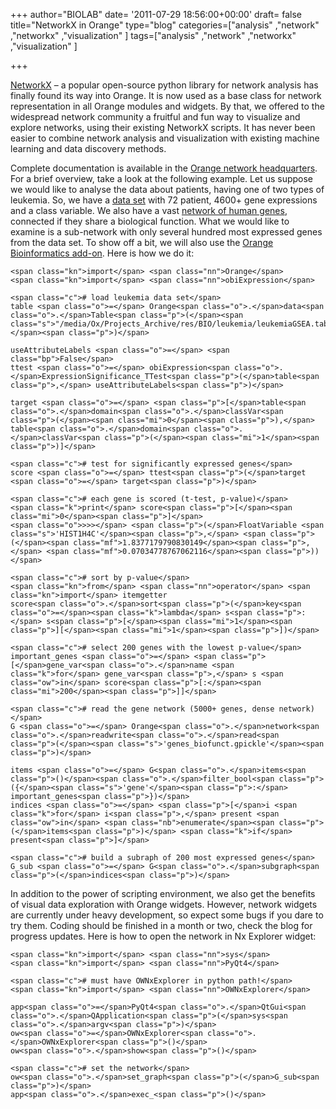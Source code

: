 +++
author="BIOLAB"
date= '2011-07-29 18:56:00+00:00'
draft= false
title="NetworkX in Orange"
type="blog"
categories=["analysis" ,"network" ,"networkx" ,"visualization" ]
tags=["analysis" ,"network" ,"networkx" ,"visualization" ]

+++

[NetworkX](http://networkx.lanl.gov/) – a popular open-source python library for network analysis has finally found its way into Orange. It is now used as a base class for network representation in all Orange modules and widgets. By that, we offered to the widespread network community a fruitful and fun way to visualize and explore networks, using their existing NetworkX scripts. It has never been easier to combine network analysis and visualization with existing machine learning and data discovery methods.

Complete documentation is available in the [Orange network headquarters](/doc/orange25/Orange.network.html). For a brief overview, take a look at the following example. Let us suppose we would like to analyse the data about patients, having one of two types of leukemia. So, we have a [data set](http://blog.biolab.si/wp-content/uploads/2011/07/29/leukemiagsea.tab) with 72 patient, 4600+ gene expressions and a class variable. We also have a vast [network of human genes](http://blog.biolab.si/wp-content/uploads/2011/08/01/genes_biofuncttar.gz), connected if they share a biological function. What we would like to examine is a sub-network with only several hundred most expressed genes from the data set. To show off a bit, we will also use the [Orange Bioinformatics add-on](/addons/). Here is how we do it:




    
    <span class="kn">import</span> <span class="nn">Orange</span>
    <span class="kn">import</span> <span class="nn">obiExpression</span>
    
    <span class="c"># load leukemia data set</span>
    table <span class="o">=</span> Orange<span class="o">.</span>data<span class="o">.</span>Table<span class="p">(</span><span class="s">"/media/Ox/Projects_Archive/res/BIO/leukemia/leukemiaGSEA.tab"</span><span class="p">)</span>
    
    useAttributeLabels <span class="o">=</span> <span class="bp">False</span>
    ttest <span class="o">=</span> obiExpression<span class="o">.</span>ExpressionSignificance_TTest<span class="p">(</span>table<span class="p">,</span> useAttributeLabels<span class="p">)</span>
    
    target <span class="o">=</span> <span class="p">[</span>table<span class="o">.</span>domain<span class="o">.</span>classVar<span class="p">(</span><span class="mi">0</span><span class="p">),</span> table<span class="o">.</span>domain<span class="o">.</span>classVar<span class="p">(</span><span class="mi">1</span><span class="p">)]</span>
    
    <span class="c"># test for significantly expressed genes</span>
    score <span class="o">=</span> ttest<span class="p">(</span>target <span class="o">=</span> target<span class="p">)</span>
    
    <span class="c"># each gene is scored (t-test, p-value)</span>
    <span class="k">print</span> score<span class="p">[</span><span class="mi">0</span><span class="p">]</span>
    <span class="o">>>></span> <span class="p">(</span>FloatVariable <span class="s">'HIST1H4C'</span><span class="p">,</span> <span class="p">(</span><span class="mf">1.8377179790830149</span><span class="p">,</span> <span class="mf">0.07034778767062116</span><span class="p">))</span>
    
    <span class="c"># sort by p-value</span>
    <span class="kn">from</span> <span class="nn">operator</span> <span class="kn">import</span> itemgetter
    score<span class="o">.</span>sort<span class="p">(</span>key<span class="o">=</span><span class="k">lambda</span> s<span class="p">:</span> s<span class="p">[</span><span class="mi">1</span><span class="p">][</span><span class="mi">1</span><span class="p">])</span>
    
    <span class="c"># select 200 genes with the lowest p-value</span>
    important_genes <span class="o">=</span> <span class="p">[</span>gene_var<span class="o">.</span>name <span class="k">for</span> gene_var<span class="p">,</span> s <span class="ow">in</span> score<span class="p">[:</span><span class="mi">200</span><span class="p">]]</span>
    
    <span class="c"># read the gene network (5000+ genes, dense network)</span>
    G <span class="o">=</span> Orange<span class="o">.</span>network<span class="o">.</span>readwrite<span class="o">.</span>read<span class="p">(</span><span class="s">'genes_biofunct.gpickle'</span><span class="p">)</span>
    
    items <span class="o">=</span> G<span class="o">.</span>items<span class="p">()</span><span class="o">.</span>filter_bool<span class="p">({</span><span class="s">'gene'</span><span class="p">:</span> important_genes<span class="p">})</span>
    indices <span class="o">=</span> <span class="p">[</span>i <span class="k">for</span> i<span class="p">,</span> present <span class="ow">in</span> <span class="nb">enumerate</span><span class="p">(</span>items<span class="p">)</span> <span class="k">if</span> present<span class="p">]</span>
    
    <span class="c"># build a subraph of 200 most expressed genes</span>
    G_sub <span class="o">=</span> G<span class="o">.</span>subgraph<span class="p">(</span>indices<span class="p">)</span>





In addition to the power of scripting environment, we also get the benefits of visual data exploration with Orange widgets. However, network widgets are currently under heavy development, so expect some bugs if you dare to try them. Coding should be finished in a month or two, check the blog for progress updates. Here is how to open the network in Nx Explorer widget:




    
    <span class="kn">import</span> <span class="nn">sys</span>
    <span class="kn">import</span> <span class="nn">PyQt4</span>
    
    <span class="c"># must have OWNxExplorer in python path!</span>
    <span class="kn">import</span> <span class="nn">OWNxExplorer</span>
    
    app<span class="o">=</span>PyQt4<span class="o">.</span>QtGui<span class="o">.</span>QApplication<span class="p">(</span>sys<span class="o">.</span>argv<span class="p">)</span>
    ow<span class="o">=</span>OWNxExplorer<span class="o">.</span>OWNxExplorer<span class="p">()</span>
    ow<span class="o">.</span>show<span class="p">()</span>
    
    <span class="c"># set the network</span>
    ow<span class="o">.</span>set_graph<span class="p">(</span>G_sub<span class="p">)</span>
    app<span class="o">.</span>exec_<span class="p">()</span>



